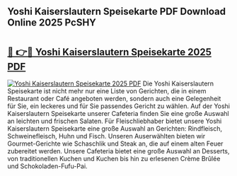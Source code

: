 ## Yoshi Kaiserslautern Speisekarte PDF Download Online 2025 PcSHY

# <h2><a href="http://gc81vfs.nevu.top/?p=Yoshi+Kaiserslautern+Speisekarte">🔗 👉🔴 Yoshi Kaiserslautern Speisekarte 2025 PDF</a></h2>

[![Yoshi Kaiserslautern Speisekarte 2025 PDF](https://i.imgur.com/dBaPXMq.png)](http://gc81vfs.nevu.top/?p=Yoshi+Kaiserslautern+Speisekarte)
Die Yoshi Kaiserslautern Speisekarte ist nicht mehr nur eine Liste von Gerichten, die in einem Restaurant oder Café angeboten werden, sondern auch eine Gelegenheit für Sie, ein leckeres und für Sie passendes Gericht zu wählen. Auf der Yoshi Kaiserslautern Speisekarte unserer Cafeteria finden Sie eine große Auswahl an leichten und frischen Salaten. Für Fleischliebhaber bietet unsere Yoshi Kaiserslautern Speisekarte eine große Auswahl an Gerichten: Rindfleisch, Schweinefleisch, Huhn und Fisch. Unseren Auserwählten bieten wir Gourmet-Gerichte wie Schaschlik und Steak an, die auf einem alten Feuer zubereitet werden. Unsere Cafeteria bietet eine große Auswahl an Desserts, von traditionellen Kuchen und Kuchen bis hin zu erlesenen Crème Brûlée und Schokoladen-Fufu-Pai.
